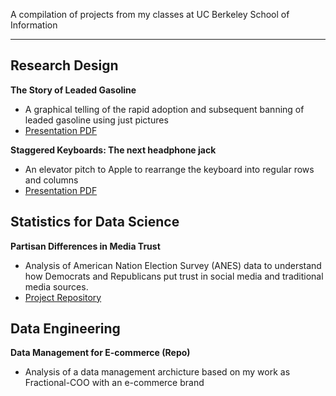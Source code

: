 A compilation of projects from my classes at UC Berkeley School of Information

---

## Research Design
**The Story of Leaded Gasoline**
- A graphical telling of the rapid adoption and subsequent banning of leaded gasoline using just pictures
- [Presentation PDF](https://github.com/daveschaaf/daveschaaf.github.io/blob/main/research_design/Leaded%20Gasoline.pdf)

**Staggered Keyboards: The next headphone jack**
- An elevator pitch to Apple to rearrange the keyboard into regular rows and columns
- [Presentation PDF](https://github.com/daveschaaf/daveschaaf.github.io/blob/main/research_design/Keyboard%20Research%20Proposal%20Elevator%20Pitch.pdf)

## Statistics for Data Science
**Partisan Differences in Media Trust**
- Analysis of American Nation Election Survey (ANES) data to understand how Democrats and Republicans put trust in social media and traditional media sources.
- [Project Repository](https://github.com/daveschaaf/lab_1)

## Data Engineering
**Data Management for E-commerce (Repo)**
- Analysis of a data management archicture based on my work as Fractional-COO with an e-commerce brand
